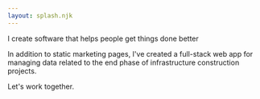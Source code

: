 ```yaml
---
layout: splash.njk
---
```

I create software that helps people get things done better

In addition to static marketing pages, I've created a full-stack web app for managing data related to the end phase of infrastructure construction projects.

Let's work together.